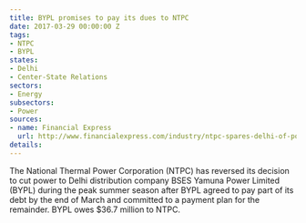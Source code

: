 ```yaml
---
title: BYPL promises to pay its dues to NTPC
date: 2017-03-29 00:00:00 Z
tags:
- NTPC
- BYPL
states:
- Delhi
- Center-State Relations
sectors:
- Energy
subsectors:
- Power
sources:
- name: Financial Express
  url: http://www.financialexpress.com/industry/ntpc-spares-delhi-of-power-cuts-but-set-to-crackdown-against-jharkhand/600412/
details: 
---
```


The National Thermal Power Corporation (NTPC) has reversed its decision to cut power to Delhi distribution company BSES Yamuna Power Limited (BYPL) during the peak summer season after BYPL agreed to pay part of its debt by the end of March and committed to a payment plan for the remainder. BYPL owes $36.7 million to NTPC.
